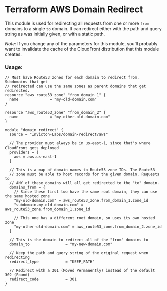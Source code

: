 # Terraform AWS Domain Redirect

This module is used for redirecting all requests from one or more `from` domains to a single `to` domain. It can redirect either with the path and query string as was initially given, or with a static path.

*Note:* If you change any of the parameters for this module, you'll probably want to invalidate the cache of the CloudFront distribution that this module creates.

### Usage:
```
// Must have Route53 zones for each domain to redirect from. Subdomains that get 
// redirected can use the same zones as parent domains that get redirected.
resource "aws_route53_zone" "from_domain_1" {
  name              = "my-old-domain.com"
}

resource "aws_route53_zone" "from_domain_2" {
  name              = "my-other-old-domain.com"
}

module "domain_redirect" {
  source = "Invicton-Labs/domain-redirect/aws"

  // The provider must always be in us-east-1, since that's where CloudFront gets deployed
  providers = {
    aws = aws.us-east-1
  }

  // This is a map of domain names to Route53 zone IDs. The Route53 
  // zone must be able to host records for the given domain. Requests to
  // ANY of these domains will all get redirected to the "to" domain.
  domains_from = {
    // Since these first two have the same root domain, they can use the same hosted zone
    "my-old-domain.com" = aws_route53_zone.from_domain_1.zone_id
    "subdomain.my-old-domain.com" = aws_route53_zone.from_domain_1.zone_id

    // This one has a different root domain, so uses its own hosted zone
    "my-other-old-domain.com" = aws_route53_zone.from_domain_2.zone_id
  }

  // This is the domain to redirect all of the "from" domains to
  domain_to                = "my-new-domain.com"

  // Keep the path and query string of the original request when redirecting
  redirect_type            = "KEEP_PATH"

  // Redirect with a 301 (Moved Permanently) instead of the default 302 (Found)
  redirect_code            = 301
}
```
